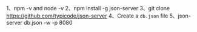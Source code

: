 1、npm -v and node -v
2、npm install -g json-server
3、git clone https://github.com/typicode/json-server 
4、Create a `db.json` file 
5、json-server db.json -w -p 8080